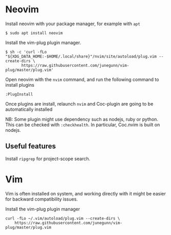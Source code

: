 # Neovim
Install neovim with your package manager, for example with `apt`
```shell
$ sudo apt install neovim
```

Install the vim-plug plugin manager.
```shell
$ sh -c 'curl -fLo "${XDG_DATA_HOME:-$HOME/.local/share}"/nvim/site/autoload/plug.vim --create-dirs \
       https://raw.githubusercontent.com/junegunn/vim-plug/master/plug.vim'
```

Open neovim with the `nvim` command, and run the following command to install plugins
```vim
:PlugInstall
```
Once plugins are install, relaunch `nvim` and Coc-plugin are going to be automatically installed

NB: Some plugin might use dependency such as nodejs, ruby or python.
This can be checked with `:checkhealth`. In particular, Coc.nvim is built on nodejs.

## Useful features
Install `ripgrep` for project-scope search.

# Vim
Vim is often installed on system, and working directly with it might be easier for backward compatibility issues.

Install the vim-plug plugin manager
```shell
curl -fLo ~/.vim/autoload/plug.vim --create-dirs \
    https://raw.githubusercontent.com/junegunn/vim-plug/master/plug.vim
```